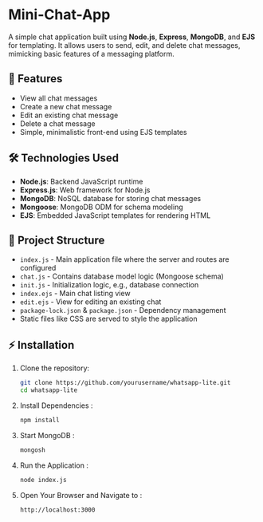 # Mini-Chat-App

A simple chat application built using **Node.js**, **Express**, **MongoDB**, and **EJS** for templating. It allows users to send, edit, and delete chat messages, mimicking basic features of a messaging platform.

## 🚀 Features

- View all chat messages
- Create a new chat message
- Edit an existing chat message
- Delete a chat message
- Simple, minimalistic front-end using EJS templates

## 🛠️ Technologies Used

- **Node.js**: Backend JavaScript runtime
- **Express.js**: Web framework for Node.js
- **MongoDB**: NoSQL database for storing chat messages
- **Mongoose**: MongoDB ODM for schema modeling
- **EJS**: Embedded JavaScript templates for rendering HTML

## 📁 Project Structure

- `index.js` - Main application file where the server and routes are configured
- `chat.js` - Contains database model logic (Mongoose schema)
- `init.js` - Initialization logic, e.g., database connection
- `index.ejs` - Main chat listing view
- `edit.ejs` - View for editing an existing chat
- `package-lock.json` & `package.json` - Dependency management
- Static files like CSS are served to style the application

## ⚡ Installation

1. Clone the repository:
   ```bash
   git clone https://github.com/yourusername/whatsapp-lite.git
   cd whatsapp-lite

2.   Install Dependencies :
      ```bash
      npm install
3. Start MongoDB :
   ```bash
   mongosh
4. Run the Application :
   ```bash
   node index.js
5. Open Your Browser and Navigate to :
   ```bash
   http://localhost:3000
